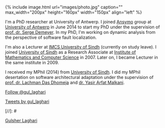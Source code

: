 {% include image.html url="images/photo.jpg" caption="" max_width="200px" height="160px" width="150px" align="left" %}

I'm a PhD researcher at University of Antwerp.
I joined [Ansymo](https://www.uantwerpen.be/en/rg/ansymo/) group at [University of Antwerp](https://www.uantwerpen.be/nl/personeel/gulsher-laghari/) in June 2014 to start my PhD under the supervision of [prof. dr. Serge Demeyer](http://win.ua.ac.be/~sdemey/). In my PhD, I'm working on dynamic analysis from the perspective of software fault localization.

I'm also a Lecturer at [IMCS University of Sindh](http://imcs.usindh.edu.pk/gulsher-laghari/) (currently on study leave). I joined [University of Sindh](http://usindh.edu.pk) as a Research Associate at [Institute of Mathematics and Computer Science](http://imcs.usindh.edu.pk) in 2007. Later on, I became Lecturer in the same institute in 2009.

I received my MPhil (2014) from [University of Sindh](http://usindh.edu.pk). I did my MPhil desertation on software architectural adaptation under the supervision of [prof. dr. Lachman Das Dhomeja](http://iict.usindh.edu.pk/iict-faculty/teachers-detail/23) and [dr. Yasir Arfat Malkani](http://usindh.edu.pk/yasir.malkani/).

<div>
<a href="https://twitter.com/gul_laghari?ref_src=twsrc%5Etfw" class="twitter-follow-button" data-size="small">Follow @gul_laghari</a>

<a class="twitter-timeline" data-width="40em" data-height="60em" data-theme="light" data-link-color="#E81C4F" href="https://twitter.com/gul_laghari">Tweets by gul_laghari</a>
</div>

<script async src="//platform.twitter.com/widgets.js" charset="utf-8"></script>

[//]: # <div class="LI-profile-badge"  data-version="v1" data-size="large" data-locale="en_US" data-type="vertical" data-theme="light" data-vanity="gulsher-laghari-7746b615"><a class="LI-simple-link" href='https://pk.linkedin.com/in/gulsher-laghari-7746b615?trk=profile-badge'>Gulsher Laghari</a></div>
